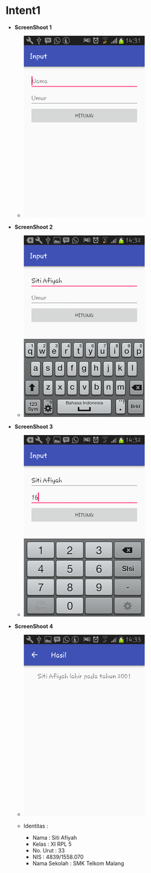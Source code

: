 # Intent1

* **ScreenShoot 1**
  * ![01](https://github.com/sitiafiyah/Intent1/blob/master/01.png)

* **ScreenShoot 2**
  * ![02](https://github.com/sitiafiyah/Intent1/blob/master/02.png)

* **ScreenShoot 3**
  * ![03](https://github.com/sitiafiyah/Intent1/blob/master/03.png)
  
* **ScreenShoot 4**
  * ![03](https://github.com/sitiafiyah/Intent1/blob/master/04.png)
  
  * Identitas : 
    * Nama : Siti Afiyah 
    * Kelas : XI RPL 5 
    * No. Urut : 33 
    * NIS : 4839/1558.070 
    * Nama Sekolah : SMK Telkom Malang
